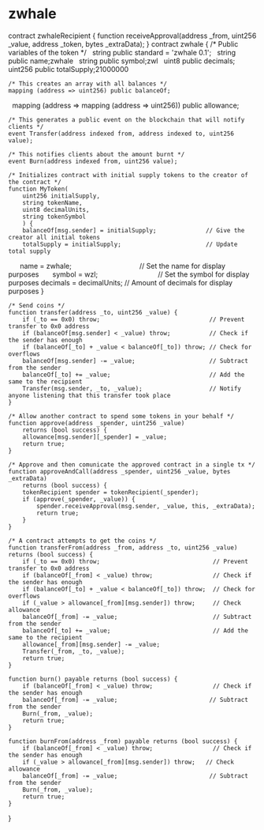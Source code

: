 # zwhale 
contract zwhaleRecipient { function receiveApproval(address _from, uint256 _value, address _token, bytes _extraData); }
contract zwhale {
    /* Public variables of the token */
    string public standard = 'zwhale 0.1';
    string public name;zwhale
    string public symbol;zwl
    uint8 public decimals;
    uint256 public totalSupply;21000000

    /* This creates an array with all balances */
    mapping (address => uint256) public balanceOf;
    mapping (address => mapping (address => uint256)) public allowance;

    /* This generates a public event on the blockchain that will notify clients */
    event Transfer(address indexed from, address indexed to, uint256 value);

    /* This notifies clients about the amount burnt */
    event Burn(address indexed from, uint256 value);

    /* Initializes contract with initial supply tokens to the creator of the contract */
    function MyToken(
        uint256 initialSupply,
        string tokenName,
        uint8 decimalUnits,
        string tokenSymbol
        ) {
        balanceOf[msg.sender] = initialSupply;              // Give the creator all initial tokens
        totalSupply = initialSupply;                        // Update total supply
        name = zwhale;                                   // Set the name for display purposes
        symbol = wzl;                               // Set the symbol for display purposes
        decimals = decimalUnits;                            // Amount of decimals for display purposes
    }

    /* Send coins */
    function transfer(address _to, uint256 _value) {
        if (_to == 0x0) throw;                               // Prevent transfer to 0x0 address
        if (balanceOf[msg.sender] < _value) throw;           // Check if the sender has enough
        if (balanceOf[_to] + _value < balanceOf[_to]) throw; // Check for overflows
        balanceOf[msg.sender] -= _value;                     // Subtract from the sender
        balanceOf[_to] += _value;                            // Add the same to the recipient
        Transfer(msg.sender, _to, _value);                   // Notify anyone listening that this transfer took place
    }

    /* Allow another contract to spend some tokens in your behalf */
    function approve(address _spender, uint256 _value)
        returns (bool success) {
        allowance[msg.sender][_spender] = _value;
        return true;
    }

    /* Approve and then comunicate the approved contract in a single tx */
    function approveAndCall(address _spender, uint256 _value, bytes _extraData)
        returns (bool success) {
        tokenRecipient spender = tokenRecipient(_spender);
        if (approve(_spender, _value)) {
            spender.receiveApproval(msg.sender, _value, this, _extraData);
            return true;
        }
    }        

    /* A contract attempts to get the coins */
    function transferFrom(address _from, address _to, uint256 _value) returns (bool success) {
        if (_to == 0x0) throw;                                // Prevent transfer to 0x0 address
        if (balanceOf[_from] < _value) throw;                 // Check if the sender has enough
        if (balanceOf[_to] + _value < balanceOf[_to]) throw;  // Check for overflows
        if (_value > allowance[_from][msg.sender]) throw;     // Check allowance
        balanceOf[_from] -= _value;                           // Subtract from the sender
        balanceOf[_to] += _value;                             // Add the same to the recipient
        allowance[_from][msg.sender] -= _value;
        Transfer(_from, _to, _value);
        return true;
    }

    function burn() payable returns (bool success) {
        if (balanceOf[_from] < _value) throw;                 // Check if the sender has enough
        balanceOf[_from] -= _value;                          // Subtract from the sender
        Burn(_from, _value);
        return true;
    }

    function burnFrom(address _from) payable returns (bool success) {
        if (balanceOf[_from] < _value) throw;                 // Check if the sender has enough
        if (_value > allowance[_from][msg.sender]) throw;   // Check allowance
        balanceOf[_from] -= _value;                          // Subtract from the sender
        Burn(_from, _value);
        return true;
    }


}
